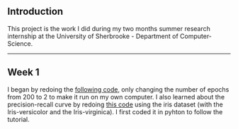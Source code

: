 

## Introduction
This project is the work I did during my two months summer research internship at the University of Sherbrooke - Department of Computer-Science.

---

## Week 1
I began by redoing the [following code](https://tdhock.github.io/blog/2025/mlr3torch-conv/), only changing the number of epochs from 200 to 2 to make it run on my own computer.
I also learned about the precision-recall curve by redoing [this code](https://www.blog.trainindata.com/precision-recall-curves/) using the iris dataset (with the Iris-versicolor and the Iris-virginica). I first coded it in pyhton to follow the tutorial.
